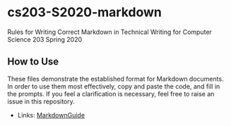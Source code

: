 # cs203-S2020-markdown
Rules for Writing Correct Markdown in Technical Writing for Computer Science 203 Spring 2020

## How to Use

These files demonstrate the established format for Markdown documents. In order
to use them most effectively, copy and paste the code, and fill in the prompts. If you feel a clarification is necessary, feel free to raise an issue in this
repository.

* Links: [MarkdownGuide](https://www.markdownguide.org/basic-syntax/)
